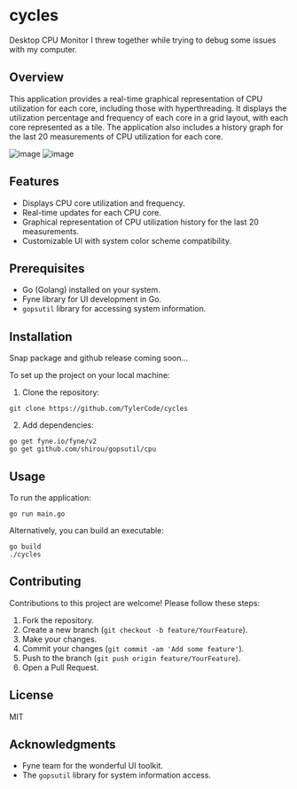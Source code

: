 # cycles
Desktop CPU Monitor I threw together while trying to debug some issues with my computer. 

## Overview
This application provides a real-time graphical representation of CPU utilization for each core, including those with hyperthreading. It displays the utilization percentage and frequency of each core in a grid layout, with each core represented as a tile. The application also includes a history graph for the last 20 measurements of CPU utilization for each core.

![image](https://github.com/TylerCode/cycles/assets/18288340/e768eee2-d7c8-407a-b680-229ee16a093a)
![image](https://github.com/TylerCode/cycles/assets/18288340/460582ca-6260-4148-a19a-587ae03dc87f)



## Features
- Displays CPU core utilization and frequency.
- Real-time updates for each CPU core.
- Graphical representation of CPU utilization history for the last 20 measurements.
- Customizable UI with system color scheme compatibility.

## Prerequisites
- Go (Golang) installed on your system.
- Fyne library for UI development in Go.
- `gopsutil` library for accessing system information.

## Installation

Snap package and github release coming soon...

To set up the project on your local machine:

1. Clone the repository:
```
git clone https://github.com/TylerCode/cycles
```
2. Add dependencies:
```
go get fyne.io/fyne/v2
go get github.com/shirou/gopsutil/cpu
```

## Usage
To run the application:
```
go run main.go
```


Alternatively, you can build an executable:

```
go build
./cycles
```


## Contributing
Contributions to this project are welcome! Please follow these steps:

1. Fork the repository.
2. Create a new branch (`git checkout -b feature/YourFeature`).
3. Make your changes.
4. Commit your changes (`git commit -am 'Add some feature'`).
5. Push to the branch (`git push origin feature/YourFeature`).
6. Open a Pull Request.

## License
MIT

## Acknowledgments
- Fyne team for the wonderful UI toolkit.
- The `gopsutil` library for system information access.
